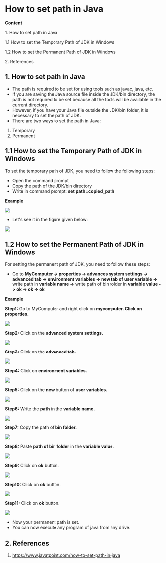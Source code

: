 # How to set path in Java

**Content**

1\. How to set path in Java

1.1 How to set the Temporary Path of JDK in Windows

1.2 How to set the Permanent Path of JDK in Windows

2\. References

## 1. How to set path in Java

-   The path is required to be set for using tools such as javac, java, etc.
-   If you are saving the Java source file inside the JDK/bin directory, the path is not required to be set because all the tools will be available in the current directory.
-   However, if you have your Java file outside the JDK/bin folder, it is necessary to set the path of JDK.
-   There are two ways to set the path in Java:
1.  Temporary
2.  Permanent

## 1.1 How to set the Temporary Path of JDK in Windows

To set the temporary path of JDK, you need to follow the following steps:

-   Open the command prompt
-   Copy the path of the JDK/bin directory
-   Write in command prompt: **set path=copied_path**

**Example**

![](media/4566045be86a3d586ac3b051bf658005.png)

-   Let's see it in the figure given below:

![](media/0ac608d0d404a8d9ec92921dcdaee79f.png)

## 1.2 How to set the Permanent Path of JDK in Windows

For setting the permanent path of JDK, you need to follow these steps:

-   Go to **MyComputer -\> properties -\> advances system settings -\> advanced tab -\> environment variables -\> new tab of user variable -\>** write path in **variable name -\>** write path of bin folder in **variable value -\> ok -\> ok -\> ok**

**Example**

**Step1:** Go to MyComputer and right click on **mycomputer. Click on properties.**

![](media/7ca500bf54020bac42dfa0de0d734254.png)

**Step2:** Click on the **advanced system settings.**

![](media/d711f239a6da48107fb3d2e5fd3def89.png)

**Step3:** Click on the **advanced tab.**

![](media/6fcd6380843b774be2c40d7b4329d09f.png)

**Step4:** Click on **environment variables.**

![](media/370f5b52056724b6d6aa524e4fc471b4.png)

**Step5:** Click on the **new** button of **user variables.**

![](media/2c8f4c62c51de314006f3c31ee3ac033.png)

**Step6:** Write the **path** in the **variable name.**

![](media/e8cc708a1bd8a7241cd7fa8cd85134af.png)

**Step7:** Copy the path of **bin folder.**

![](media/c2a809af9336398ae58d87ab98a81329.png)

**Step8:**  Paste **path of bin folder** in the **variable value.**

![](media/3cea28a7239b37e0015082203a180afe.png)

**Step9:** Click on **ok** button.

![](media/c726f8a6db992142565d226b69ba6203.png)

**Step10:** Click on **ok** button.

![](media/2273b07a2f54c1b5cc155c8de368df97.png)

**Step11:** Click on **ok** button.

![](media/0a08c417e7da9c2245a3e6fdbd82f3cb.png)

-   Now your permanent path is set.
-   You can now execute any program of java from any drive.

## 2. References

1.  https://www.javatpoint.com/how-to-set-path-in-java
